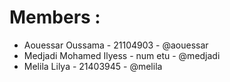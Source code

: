 # Members :
-	Aouessar Oussama -  21104903 - @aouessar
-	Medjadi Mohamed Ilyess - num etu - @medjadi
-	Melila Lilya  - 21403945 - @melila